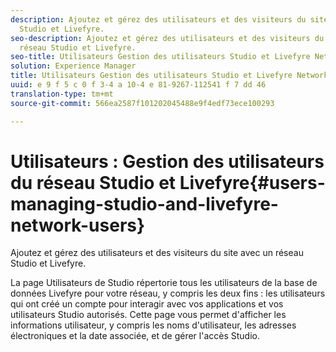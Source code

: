 ```yaml
---
description: Ajoutez et gérez des utilisateurs et des visiteurs du site avec un réseau
  Studio et Livefyre.
seo-description: Ajoutez et gérez des utilisateurs et des visiteurs du site avec un
  réseau Studio et Livefyre.
seo-title: Utilisateurs Gestion des utilisateurs Studio et Livefyre Network Users
solution: Experience Manager
title: Utilisateurs Gestion des utilisateurs Studio et Livefyre Network Users
uuid: e 9 f 5 c 0 f 3-4 a 10-4 e 81-9267-112541 f 7 dd 46
translation-type: tm+mt
source-git-commit: 566ea2587f101202045488e9f4edf73ece100293

---
```



# Utilisateurs : Gestion des utilisateurs du réseau Studio et Livefyre{#users-managing-studio-and-livefyre-network-users}

Ajoutez et gérez des utilisateurs et des visiteurs du site avec un réseau Studio et Livefyre.

La page Utilisateurs de Studio répertorie tous les utilisateurs de la base de données Livefyre pour votre réseau, y compris les deux fins : les utilisateurs qui ont créé un compte pour interagir avec vos applications et vos utilisateurs Studio autorisés. Cette page vous permet d'afficher les informations utilisateur, y compris les noms d'utilisateur, les adresses électroniques et la date associée, et de gérer l'accès Studio.
